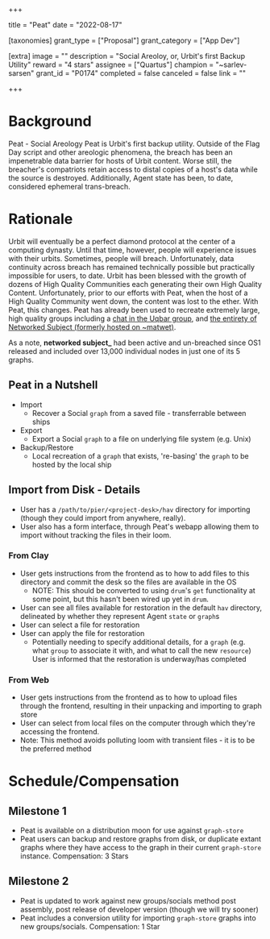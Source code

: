 +++

title = "Peat"
date = "2022-08-17"

[taxonomies]
grant_type = ["Proposal"]
grant_category = ["App Dev"]

[extra]
image = ""
description = "Social Areoloy, or, Urbit's first Backup Utility"
reward = "4 stars"
assignee = ["Quartus"]
champion = "~sarlev-sarsen"
grant_id = "P0174"
completed = false
canceled = false
link = ""

+++

# Background

Peat - Social Areology
Peat is Urbit's first backup utility. Outside of the Flag Day script and other areologic phenomena, the breach has been an impenetrable data barrier for hosts of Urbit content. Worse still, the breacher's compatriots retain access to distal copies of a host's data while the source is destroyed. Additionally, Agent state has been, to date, considered ephemeral trans-breach.

# Rationale
Urbit will eventually be a perfect diamond protocol at the center of a computing dynasty. Until that time, however, people will experience issues with their urbits. Sometimes, people will breach.
Unfortunately, data continuity across breach has remained technically possible but practically impossible for users, to date.
Urbit has been blessed with the growth of dozens of High Quality Communities each generating their own High Quality Content. Unfortunately, prior to our efforts with Peat, when the host of a High Quality Community went down, the content was lost to the ether. With Peat, this changes. Peat has already been used to recreate extremely large, high quality groups including a [chat in the Uqbar group](https://twitter.com/hocwyn/status/1543387336670695425?s=20&t=S8-xLa-tYgyvcZNXEPQtSw), and [the entirety of Networked Subject (formerly hosted on ~matwet)](https://twitter.com/_matwet/status/1544863199870214152).

As a note, **networked subject_** had been active and un-breached since OS1 released and included over 13,000 individual nodes in just one of its 5 graphs.

## Peat in a Nutshell
- Import
    - Recover a Social `graph` from a saved file - transferrable between ships
- Export
    - Export a Social `graph` to a file on underlying file system (e.g. Unix)
- Backup/Restore
    - Local recreation of a `graph` that exists, 're-basing' the `graph` to be hosted by the local ship
## Import from Disk - Details
- User has a `/path/to/pier/<project-desk>/hav` directory for importing (though they could import from anywhere, really).
- User also has a form interface, through Peat's webapp allowing them to import without tracking the files in their loom.
### From Clay
- User gets instructions from the frontend as to how to add files to this directory and commit the desk so the files are available in the OS
    - NOTE: This should be converted to using `drum`'s `get` functionality at some point, but this hasn't been wired up yet in `drum`.
- User can see all files available for restoration in the default `hav` directory, delineated by whether they represent Agent `state` or `graph`s
- User can select a file for restoration
- User can apply the file for restoration
    - Potentially needing to specify additional details, for a `graph` (e.g. what `group` to associate it with, and what to call the new `resource`)
User is informed that the restoration is underway/has completed
### From Web
- User gets instructions from the frontend as to how to upload files through the frontend, resulting in their unpacking and importing to graph store
- User can select from local files on the computer through which they're accessing the frontend.
- Note: This method avoids polluting loom with transient files - it is to be the preferred method
# Schedule/Compensation
## Milestone 1
- Peat is available on a distribution moon for use against `graph-store`
- Peat users can backup and restore graphs from disk, or duplicate extant graphs where they have access to the graph in their current `graph-store` instance.
Compensation: 3 Stars
## Milestone 2
- Peat is updated to work against new groups/socials method post assembly, post release of developer version (though we will try sooner)
- Peat includes a conversion utility for importing `graph-store` graphs into new groups/socials.
Compensation: 1 Star